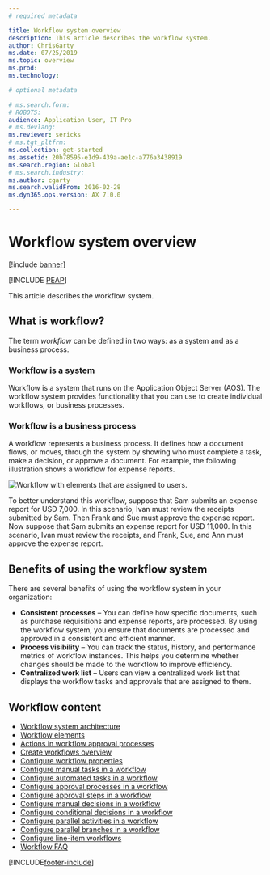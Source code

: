 ```yaml
---
# required metadata

title: Workflow system overview
description: This article describes the workflow system.
author: ChrisGarty
ms.date: 07/25/2019
ms.topic: overview
ms.prod: 
ms.technology: 

# optional metadata

# ms.search.form: 
# ROBOTS: 
audience: Application User, IT Pro
# ms.devlang: 
ms.reviewer: sericks
# ms.tgt_pltfrm: 
ms.collection: get-started
ms.assetid: 20b78595-e1d9-439a-ae1c-a776a3438919
ms.search.region: Global
# ms.search.industry: 
ms.author: cgarty
ms.search.validFrom: 2016-02-28
ms.dyn365.ops.version: AX 7.0.0

---
```


# Workflow system overview

[!include [banner](../includes/banner.md)]


[!INCLUDE [PEAP](../../../includes/peap-1.md)]

This article describes the workflow system.

## What is workflow?

The term *workflow* can be defined in two ways: as a system and as a business process.

### Workflow is a system

Workflow is a system that runs on the Application Object Server (AOS). The workflow system provides functionality that you can use to create individual workflows, or business processes.

### Workflow is a business process

A workflow represents a business process. It defines how a document flows, or moves, through the system by showing who must complete a task, make a decision, or approve a document. For example, the following illustration shows a workflow for expense reports.

![Workflow with elements that are assigned to users.](./media/workflow_user.gif)

To better understand this workflow, suppose that Sam submits an expense report for USD 7,000. In this scenario, Ivan must review the receipts submitted by Sam. Then Frank and Sue must approve the expense report. Now suppose that Sam submits an expense report for USD 11,000. In this scenario, Ivan must review the receipts, and Frank, Sue, and Ann must approve the expense report.

## Benefits of using the workflow system

There are several benefits of using the workflow system in your organization:

- **Consistent processes** – You can define how specific documents, such as purchase requisitions and expense reports, are processed. By using the workflow system, you ensure that documents are processed and approved in a consistent and efficient manner.
- **Process visibility** – You can track the status, history, and performance metrics of workflow instances. This helps you determine whether changes should be made to the workflow to improve efficiency.
- **Centralized work list** – Users can view a centralized work list that displays the workflow tasks and approvals that are assigned to them.


## Workflow content

+ [Workflow system architecture](workflow-system-architecture.md)
+ [Workflow elements](workflow-elements.md)
+ [Actions in workflow approval processes](workflow-actions.md)
+ [Create workflows overview](create-workflow.md)
+ [Configure workflow properties](configure-workflow-properties.md)
+ [Configure manual tasks in a workflow](configure-manual-task-workflow.md)
+ [Configure automated tasks in a workflow](configure-automated-task-workflow.md)
+ [Configure approval processes in a workflow](configure-approval-process-workflow.md)
+ [Configure approval steps in a workflow](configure-approval-step-workflow.md)
+ [Configure manual decisions in a workflow](configure-manual-decision-workflow.md)
+ [Configure conditional decisions in a workflow](configure-conditional-decision-workflow.md)
+ [Configure parallel activities in a workflow](configure-parallel-activity-workflow.md)
+ [Configure parallel branches in a workflow](configure-parallel-branch-workflow.md)
+ [Configure line-item workflows](configure-line-item-workflow.md)
+ [Workflow FAQ](workflow-FAQ.md)


[!INCLUDE[footer-include](../../../includes/footer-banner.md)]

